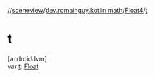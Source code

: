 //[sceneview](../../../index.md)/[dev.romainguy.kotlin.math](../index.md)/[Float4](index.md)/[t](t.md)

# t

[androidJvm]\
var [t](t.md): [Float](https://kotlinlang.org/api/latest/jvm/stdlib/kotlin/-float/index.html)
